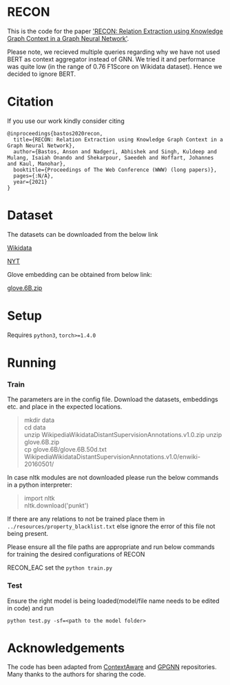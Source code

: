 # RECON
This is the code for the paper ['RECON: Relation Extraction using Knowledge Graph Context in a Graph Neural Network'](https://arxiv.org/abs/2009.08694).

Please note, we recieved multiple queries regarding why we have not used BERT as context aggregator instead of GNN. We tried it and performance was quite low (in the range of 0.76 F1Score on Wikidata dataset). Hence we decided to ignore BERT.

# Citation
If you use our work kindly consider citing

```
@inproceedings{bastos2020recon,
  title={RECON: Relation Extraction using Knowledge Graph Context in a Graph Neural Network},
  author={Bastos, Anson and Nadgeri, Abhishek and Singh, Kuldeep and Mulang, Isaiah Onando and Shekarpour, Saeedeh and Hoffart, Johannes and Kaul, Manohar},
  booktitle={Proceedings of The Web Conference (WWW) (long papers)},
  pages={:N/A},
  year={2021}
}
```

# Dataset
The datasets can be downloaded from the below link

[Wikidata](https://drive.google.com/file/d/1mmKLh6a78GVNizBoCGhs5ZMYJX2g-DIU/view?usp=sharing)

[NYT](https://drive.google.com/file/d/1VhY3i3SoLS3XZvtsk_BmpZgN5cjITlij/view?usp=sharing)

Glove embedding can be obtained from below link:

[glove.6B.zip](https://nlp.stanford.edu/data/glove.6B.zip)

# Setup
Requires `python3`, `torch>=1.4.0`

# Running
### Train

The parameters are in the config file. 
Download the datasets, embeddings etc. and place in the expected locations.

> mkdir data \
> cd data \
> unzip WikipediaWikidataDistantSupervisionAnnotations.v1.0.zip
> unzip glove.6B.zip \
> cp glove.6B/glove.6B.50d.txt WikipediaWikidataDistantSupervisionAnnotations.v1.0/enwiki-20160501/


In case nltk modules are not downloaded please run the below commands in a python interpreter:
> import nltk \
> nltk.download('punkt')

If there are any relations to not be trained place them in `../resources/property_blacklist.txt` else ignore the error of this file not being present.

Please ensure all the file paths are appropriate and run below commands for training the desired configurations of RECON

RECON_EAC
set the 
`python train.py`



### Test

Ensure the right model is being loaded(model/file name needs to be edited in code) and run

`python test.py -sf=<path to the model folder>`


# Acknowledgements
The code has been adapted from [ContextAware](https://github.com/UKPLab/emnlp2017-relation-extraction) and [GPGNN](https://github.com/thunlp/GP-GNN) repositories. Many thanks to the authors for sharing the code.